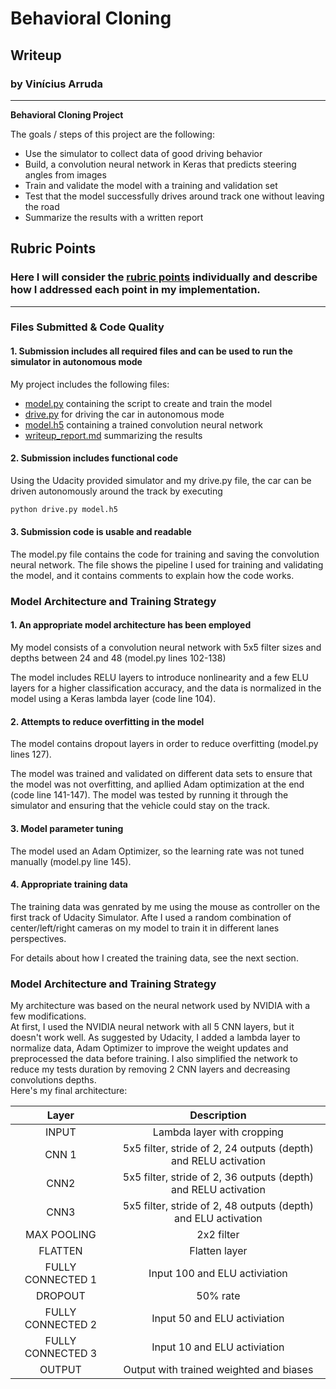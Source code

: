 # **Behavioral Cloning** 

## Writeup

### by Vinícius Arruda

---

**Behavioral Cloning Project**

The goals / steps of this project are the following:
* Use the simulator to collect data of good driving behavior
* Build, a convolution neural network in Keras that predicts steering angles from images
* Train and validate the model with a training and validation set
* Test that the model successfully drives around track one without leaving the road
* Summarize the results with a written report


[//]: # (Image References)

[image1]: ./examples/placeholder.png "Model Visualization"
[image2]: ./examples/placeholder.png "Grayscaling"
[image3]: ./examples/placeholder_small.png "Recovery Image"
[image4]: ./examples/placeholder_small.png "Recovery Image"
[image5]: ./examples/placeholder_small.png "Recovery Image"
[image6]: ./examples/placeholder_small.png "Normal Image"
[image7]: ./examples/placeholder_small.png "Flipped Image"

## Rubric Points
### Here I will consider the [rubric points](https://review.udacity.com/#!/rubrics/432/view) individually and describe how I addressed each point in my implementation.  

---
### Files Submitted & Code Quality

#### 1. Submission includes all required files and can be used to run the simulator in autonomous mode

My project includes the following files:
* [model.py](https://github.com/vippermaeglin/self-driven-car-nd/blob/master/P3%20-%20Behavioral%20Clonning/model.py) containing the script to create and train the model
* [drive.py](https://github.com/vippermaeglin/self-driven-car-nd/blob/master/P3%20-%20Behavioral%20Clonning/drive.py) for driving the car in autonomous mode
* [model.h5](https://github.com/vippermaeglin/self-driven-car-nd/blob/master/P3%20-%20Behavioral%20Clonning/model.h5) containing a trained convolution neural network 
* [writeup_report.md](https://github.com/vippermaeglin/self-driven-car-nd/blob/master/P3%20-%20Behavioral%20Clonning/writeup_report.md) summarizing the results

#### 2. Submission includes functional code
Using the Udacity provided simulator and my drive.py file, the car can be driven autonomously around the track by executing 
```sh
python drive.py model.h5
```

#### 3. Submission code is usable and readable

The model.py file contains the code for training and saving the convolution neural network. The file shows the pipeline I used for training and validating the model, and it contains comments to explain how the code works.

### Model Architecture and Training Strategy

#### 1. An appropriate model architecture has been employed

My model consists of a convolution neural network with 5x5 filter sizes and depths between 24 and 48 (model.py lines 102-138) 

The model includes RELU layers to introduce nonlinearity and a few ELU layers for a higher classification accuracy, and the data is normalized in the model using a Keras lambda layer (code line 104). 

#### 2. Attempts to reduce overfitting in the model

The model contains dropout layers in order to reduce overfitting (model.py lines 127). 

The model was trained and validated on different data sets to ensure that the model was not overfitting, and apllied Adam optimization at the end (code line 141-147). The model was tested by running it through the simulator and ensuring that the vehicle could stay on the track.

#### 3. Model parameter tuning

The model used an Adam Optimizer, so the learning rate was not tuned manually (model.py line 145).

#### 4. Appropriate training data

The training data was genrated by me using the mouse as controller on the first track of Udacity Simulator. Afte I used a random combination of center/left/right cameras on my model to train it in different lanes perspectives. 

For details about how I created the training data, see the next section. 

### Model Architecture and Training Strategy

My architecture was based on the neural network used by NVIDIA with a few modifications.  
At first, I used the NVIDIA neural network with all 5 CNN layers, but it doesn't work well. As suggested by Udacity, I added a lambda layer to normalize data, Adam Optimizer to improve the weight updates and preprocessed the data before training. I also simplified the network to reduce my tests duration by removing 2 CNN layers and decreasing convolutions depths.  
Here's my final architecture:

| Layer         		|     Description	        			                                  		|
|:-----------------:|:-------------------------------------------------------------------:|
| INPUT         		| Lambda layer with cropping                                          |
| CNN 1             | 5x5 filter, stride of 2, 24 outputs (depth) and RELU activation     |
| CNN2              | 5x5 filter, stride of 2, 36 outputs (depth) and RELU activation     |
| CNN3              | 5x5 filter, stride of 2, 48 outputs (depth) and ELU activation      |
| MAX POOLING       | 2x2 filter                                                          |
| FLATTEN           | Flatten layer                                                       |
| FULLY CONNECTED 1 | Input 100 and ELU activiation                                       |
| DROPOUT           | 50% rate                                                            |
| FULLY CONNECTED 2 | Input  50 and ELU activiation                                       |
| FULLY CONNECTED 3 | Input  10 and ELU activiation                                       |
| OUTPUT            | Output with trained weighted and biases                             |
